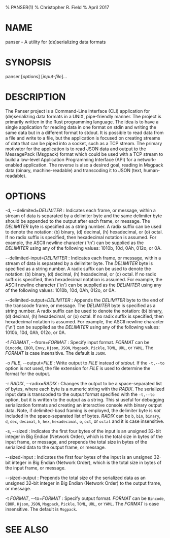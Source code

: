 % PANSER(1)
% Christopher R. Field
% April 2017

# NAME

panser - A utility for (de)serializing data formats

# SYNOPSIS

panser [*options*] [*input-file*]...

# DESCRIPTION

The Panser project is a Command-Line Interface (CLI) application for (de)serializing data formats in a UNIX, pipe-friendly manner. The project is primarily written in the Rust programming language. The idea is to have a single application for reading data in one format on stdin and writing the same data but in a different format to stdout. It is possible to read data from a file and write to a file, but the application is focused on creating streams of data that can be piped into a socket, such as a TCP stream. The primary motivator for the application is to read JSON data and output to the MessagePack (Msgpack) format which could be used with a TCP stream to build a low-level Application Programming Interface (API) for a network-enabled application. The reverse is also a desired goal, reading in Msgpack data (binary, machine-readable) and transcoding it to JSON (text, human-readable).

# OPTIONS

-d, \--delimited=*DELIMITER*
:   Indicates each frame, or message, within a stream of data is separated by a delimiter byte and the same delimiter byte should be appended to the output after each frame, or message. The *DELIMITER* byte is specified as a string number. A radix suffix can be used to denote the notation: (b) binary, (d) decimal, (h) hexadecimal, or (o) octal. If no radix suffix is specified, then hexadecimal notation is assumed. For example, the ASCII newline character ('\n') can be supplied as the *DELIMITER* using any of the following values: 1010b, 10d, 0Ah, 012o, or 0A.

\--delimited-input=*DELIMITER*
:   Indicates each frame, or message, within a stream of data is separated by a delimiter byte. The *DELIMITER* byte is specified as a string number. A radix suffix can be used to denote the notation: (b) binary, (d) decimal, (h) hexadecimal, or (o) octal. If no radix suffix is specified, then hexadecimal notation is assumed. For example, the ASCII newline character ('\n') can be supplied as the *DELIMITER* using any of the following values: 1010b, 10d, 0Ah, 012o, or 0A.

\--delimited-output=*DELIMITER*
:   Appends the *DELIMITER* byte to the end of the transcode frame, or message. The *DELIMITER* byte is specified as a string number. A radix suffix can be used to denote the notation: (b) binary, (d) decimal, (h) hexadecimal, or (o) octal. If no radix suffix is specified, then hexadecimal notation is assumed. For example, the ASCII newline character ('\n') can be supplied as the *DELIMITER* using any of the following values: 1010b, 10d, 0Ah, 012o, or 0A.

-f *FORMAT*, \--from=*FORMAT*
:   Specify input format. *FORMAT* can be `Bincode`, `CBOR`, `Envy`, `Hjson`, `JSON`, `Msgpack`, `Pickle`, `TOML`, `URL`, or `YAML`. The *FORMAT* is case insensitive. The default is `JSON`.

-o *FILE*, \--output=*FILE*
:   Write output to *FILE* instead of *stdout*. If the `-t,--to` option is not used, the file extension for *FILE* is used to determine the format for the output.

-r *RADIX*, \--radix=*RADIX*
:   Changes the output to be a space-separated list of bytes, where each byte is a numeric string with the *RADIX*. The serialized input data is transcoded to the output format specified with the `-t,--to` option, but it is written to the output as a string. This si useful for debugging serialization formats and creating an interactive console with binary output data. Note, if delimited-basd framing is employed, the delimiter byte is _not_ included in the space-separated list of bytes. *RADIX* can be `b`, `bin`, `binary`, `d`, `dec`, `decimal`, `h`, `hex`, `hexadecimal`, `o`, `oct`, or `octal` and it is case insensitive.

-s, \--sized
:   Indicates the first four bytes of the input is an unsigned 32-bit integer in Big Endian (Network Order), which is the total size in bytes of the input frame, or message, and prepends the total size in bytes of the serialized data to the output frame, or message.

\--sized-input
:   Indicates the first four bytes of the input is an unsigned 32-bit integer in Big Endian (Network Order), which is the total size in bytes of the input frame, or message.

\--sized-output
:   Prepends the total size of the serialized data as an unsigned 32-bit integer in Big Endian (Network Order) to the output frame, or message.

-t *FORMAT*, \--to=*FORMAT*
:   Specify output format. *FORMAT* can be `Bincode`, `CBOR`, `Hjson`, `JSON`, `Msgpack`, `Pickle`, `TOML`, `URL`, or `YAML`. The *FORMAT* is case insensitive. The default is `Msgpack`.

# SEE ALSO

